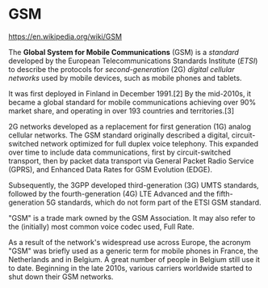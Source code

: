 # GSM

https://en.wikipedia.org/wiki/GSM

The **Global System for Mobile Communications** (GSM) is a *standard* developed by the European Telecommunications Standards Institute (*ETSI*) to describe the protocols for *second-generation* (2G) *digital cellular networks* used by mobile devices, such as mobile phones and tablets.

It was first deployed in Finland in December 1991.[2] By the mid-2010s, it became a global standard for mobile communications achieving over 90% market share, and operating in over 193 countries and territories.[3]

2G networks developed as a replacement for first generation (1G) analog cellular networks. The GSM standard originally described a digital, circuit-switched network optimized for full duplex voice telephony. This expanded over time to include data communications, first by circuit-switched transport, then by packet data transport via General Packet Radio Service (GPRS), and Enhanced Data Rates for GSM Evolution (EDGE).

Subsequently, the 3GPP developed third-generation (3G) UMTS standards, followed by the fourth-generation (4G) LTE Advanced and the fifth-generation 5G standards, which do not form part of the ETSI GSM standard.

"GSM" is a trade mark owned by the GSM Association. It may also refer to the (initially) most common voice codec used, Full Rate.

As a result of the network's widespread use across Europe, the acronym "GSM" was briefly used as a generic term for mobile phones in France, the Netherlands and in Belgium. A great number of people in Belgium still use it to date. Beginning in the late 2010s, various carriers worldwide started to shut down their GSM networks.
